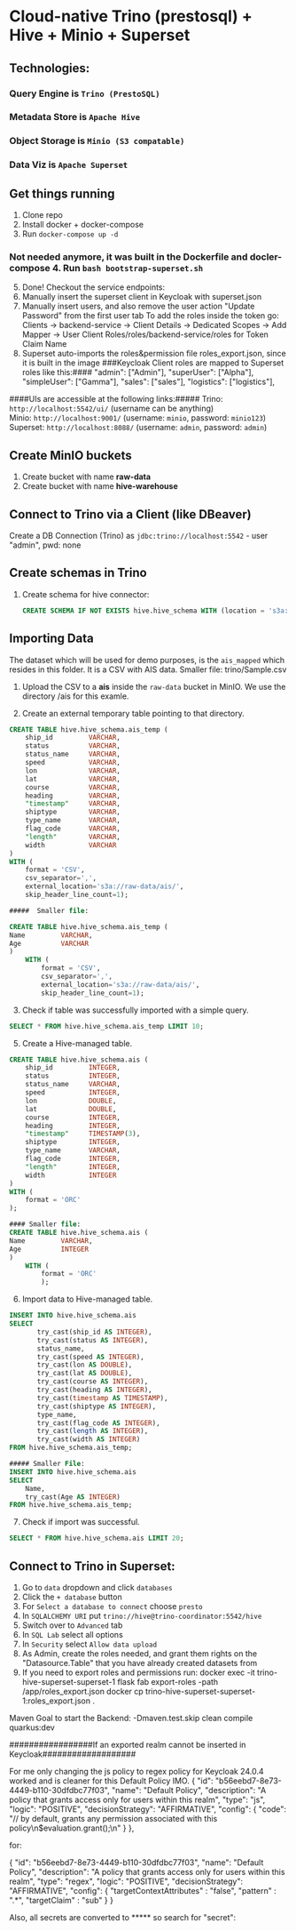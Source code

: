 # Cloud-native Trino (prestosql) + Hive + Minio + Superset
## Technologies:
### Query Engine is `Trino (PrestoSQL)`
### Metadata Store is `Apache Hive`
### Object Storage is `Minio (S3 compatable)`
### Data Viz is `Apache Superset`

## Get things running
1. Clone repo
2. Install docker + docker-compose
3. Run `docker-compose up -d`
### Not needed anymore, it was built in the Dockerfile and docler-compose 4. Run `bash bootstrap-superset.sh`
5. Done! Checkout the service endpoints:
6. Manually insert the superset client in Keycloak with superset.json
7. Manually insert users, and also remove the user action "Update Password" from the first user tab
To add the roles inside the token go: Clients -> backend-service -> Client Details -> Dedicated Scopes -> Add Mapper -> User Client Roles/roles/backend-service/roles for Token Claim Name
8. Superset auto-imports the roles&permission file roles_export.json, since it is built in the image
###Keycloak Client roles are mapped to Superset roles like this:####
   "admin": ["Admin"],
   "superUser": ["Alpha"],
   "simpleUser": ["Gamma"],
   "sales": ["sales"],
   "logistics": ["logistics"],

####UIs are accessible at the following links:#####
Trino: `http://localhost:5542/ui/` (username can be anything) <br>
Minio: `http://localhost:9001/` (username: `minio`, password: `minio123`)<br>
Superset: `http://localhost:8088/` (username: `admin`, password: `admin`)<br>


 
 ## Create MinIO buckets
1. Create bucket with name **raw-data**
2. Create bucket with name **hive-warehouse**

## Connect to Trino via a Client (like DBeaver)
Create a DB Connection (Trino) as `jdbc:trino://localhost:5542` - user "admin", pwd: none

## Create schemas in Trino
1. Create schema for hive connector: 
	```sql
	CREATE SCHEMA IF NOT EXISTS hive.hive_schema WITH (location = 's3a://hive-warehouse/');
	```
## Importing Data

The dataset which will be used for demo purposes, is the `ais_mapped` which resides in this folder. It is a CSV with AIS data.
Smaller file: trino/Sample.csv

1. Upload the CSV to a **ais** inside the `raw-data` bucket in MinIO. We use the directory /ais for this examle.
 
2. Create an external temporary table pointing to that directory.
```sql
CREATE TABLE hive.hive_schema.ais_temp (
    ship_id         VARCHAR,
    status          VARCHAR,
    status_name     VARCHAR,
    speed           VARCHAR,
    lon             VARCHAR,
    lat             VARCHAR,
    course          VARCHAR,
    heading         VARCHAR,
    "timestamp"     VARCHAR,
    shiptype        VARCHAR,
    type_name       VARCHAR,
    flag_code       VARCHAR,
    "length"        VARCHAR,
    width           VARCHAR
) 
WITH (
    format = 'CSV', 
    csv_separator=',', 
    external_location='s3a://raw-data/ais/', 
    skip_header_line_count=1);

#####  Smaller file:

CREATE TABLE hive.hive_schema.ais_temp (
Name         VARCHAR,
Age          VARCHAR
)
    WITH (
        format = 'CSV',
        csv_separator=',',
        external_location='s3a://raw-data/ais/',
        skip_header_line_count=1);

```

3. Check if table was successfully imported with a simple query.
```sql
SELECT * FROM hive.hive_schema.ais_temp LIMIT 10;
```

5. Create a Hive-managed table.
```sql
CREATE TABLE hive.hive_schema.ais (
    ship_id         INTEGER,
    status          INTEGER,
    status_name     VARCHAR,
    speed           INTEGER,
    lon             DOUBLE,
    lat             DOUBLE,
    course          INTEGER,
    heading         INTEGER,
    "timestamp"     TIMESTAMP(3),
    shiptype        INTEGER,
    type_name       VARCHAR,
    flag_code       INTEGER,
    "length"        INTEGER,
    width           INTEGER
) 
WITH (
    format = 'ORC'
);

#### Smaller file:
CREATE TABLE hive.hive_schema.ais (
Name         VARCHAR,
Age          INTEGER
)
    WITH (
        format = 'ORC'
        );
```

6. Import data to Hive-managed table.
```sql
INSERT INTO hive.hive_schema.ais 
SELECT 
       try_cast(ship_id AS INTEGER),
       try_cast(status AS INTEGER),
       status_name,
       try_cast(speed AS INTEGER),
       try_cast(lon AS DOUBLE),
       try_cast(lat AS DOUBLE),
       try_cast(course AS INTEGER),
       try_cast(heading AS INTEGER),
       try_cast(timestamp AS TIMESTAMP),
       try_cast(shiptype AS INTEGER),
       type_name,
       try_cast(flag_code AS INTEGER),
       try_cast(length AS INTEGER),
       try_cast(width AS INTEGER)
FROM hive.hive_schema.ais_temp;

##### Smaller File:
INSERT INTO hive.hive_schema.ais
SELECT
    Name,
    try_cast(Age AS INTEGER)
FROM hive.hive_schema.ais_temp;
```

7. Check if import was successful.
```sql
SELECT * FROM hive.hive_schema.ais LIMIT 20;
```


## Connect to Trino in Superset:
1. Go to `data` dropdown and click `databases`
2. Click the `+ database` button
3. For `Select a database to connect` choose `presto`
4. In `SQLALCHEMY URI` put `trino://hive@trino-coordinator:5542/hive`
5. Switch over to `Advanced` tab
5. In `SQL Lab` select all options
5. In `Security` select `Allow data upload`
6. As Admin, create the roles needed, and grant them rights on the "Datasource.Table" that you have already created datasets from
7. If you need to export roles and permissions run:
   docker exec -it trino-hive-superset-superset-1 flask fab export-roles -path /app/roles_export.json
   docker cp trino-hive-superset-superset-1:roles_export.json .

Maven Goal to start the Backend:
-Dmaven.test.skip clean compile quarkus:dev




#################If an exported realm cannot be inserted in Keycloak###################

For me only changing the js policy to regex policy for Keycloak 24.0.4 worked and is cleaner for this Default Policy IMO.
{
"id": "b56eebd7-8e73-4449-b110-30dfdbc77f03",
"name": "Default Policy",
"description": "A policy that grants access only for users within this realm",
"type": "js",
"logic": "POSITIVE",
"decisionStrategy": "AFFIRMATIVE",
"config": {
"code": "// by default, grants any permission associated with this policy\n$evaluation.grant();\n"
}
},

for:

{
"id": "b56eebd7-8e73-4449-b110-30dfdbc77f03",
"name": "Default Policy",
"description": "A policy that grants access only for users within this realm",
"type": "regex",
"logic": "POSITIVE",
"decisionStrategy": "AFFIRMATIVE",
"config": {
"targetContextAttributes" : "false",
"pattern" : ".*",
"targetClaim" : "sub"
}
}

Also, all secrets are converted to ***** so search for "secret":


